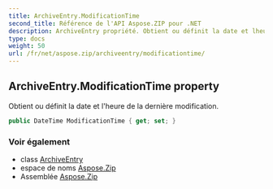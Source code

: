```yaml
---
title: ArchiveEntry.ModificationTime
second_title: Référence de l'API Aspose.ZIP pour .NET
description: ArchiveEntry propriété. Obtient ou définit la date et lheure de la dernière modification.
type: docs
weight: 50
url: /fr/net/aspose.zip/archiveentry/modificationtime/
---
```

## ArchiveEntry.ModificationTime property

Obtient ou définit la date et l'heure de la dernière modification.

```csharp
public DateTime ModificationTime { get; set; }
```

### Voir également

* class [ArchiveEntry](../)
* espace de noms [Aspose.Zip](../../archiveentry/)
* Assemblée [Aspose.Zip](../../../)


